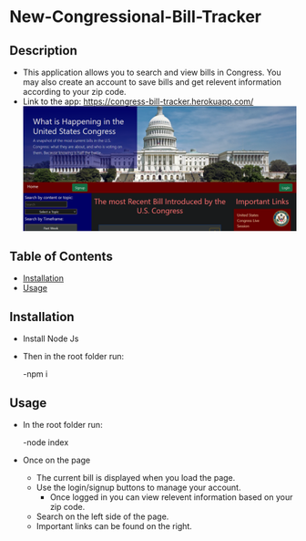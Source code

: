 # New-Congressional-Bill-Tracker

## Description
  * This application allows you to search and view bills in Congress. You may also create an account to save bills and get relevent information according to your zip code.
  * Link to the app: https://congress-bill-tracker.herokuapp.com/
  ![](./public/images/screenshot.PNG)

## Table of Contents
  - [Installation](#installation)
  - [Usage](#usage)

## Installation
* Install Node Js
* Then in the root folder run:

  -npm i

## Usage
* In the root folder run:

    -node index
    
* Once on the page
  * The current bill is displayed when you load the page.
  * Use the login/signup buttons to manage your account.
    * Once logged in you can view relevent information based on your zip code. 
  * Search on the left side of the page.
  * Important links can be found on the right.